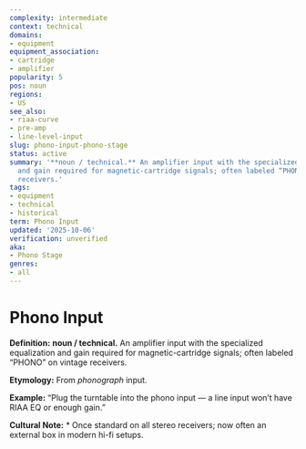 ```yaml
---
complexity: intermediate
context: technical
domains:
- equipment
equipment_association:
- cartridge
- amplifier
popularity: 5
pos: noun
regions:
- US
see_also:
- riaa-curve
- pre-amp
- line-level-input
slug: phono-input-phono-stage
status: active
summary: '**noun / technical.** An amplifier input with the specialized equalization
  and gain required for magnetic-cartridge signals; often labeled “PHONO” on vintage
  receivers.'
tags:
- equipment
- technical
- historical
term: Phono Input
updated: '2025-10-06'
verification: unverified
aka:
- Phono Stage
genres:
- all
---
```


# Phono Input

**Definition:** **noun / technical.** An amplifier input with the specialized equalization and gain required for magnetic-cartridge signals; often labeled “PHONO” on vintage receivers.

**Etymology:** From *phonograph* input.

**Example:** “Plug the turntable into the phono input — a line input won’t have RIAA EQ or enough gain.”

**Cultural Note:** * Once standard on all stereo receivers; now often an external box in modern hi-fi setups.


